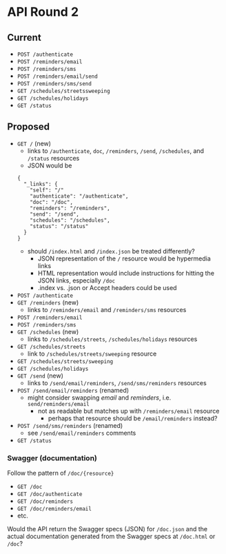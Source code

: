 # API Round 2

## Current

* `POST /authenticate`
* `POST /reminders/email`
* `POST /reminders/sms`
* `POST /reminders/email/send`
* `POST /reminders/sms/send`
* `GET /schedules/streetssweeping`
* `GET /schedules/holidays`
* `GET /status`

## Proposed

* `GET /` (new)
  - links to `/authenticate`, `doc`, `/reminders`, `/send`, `/schedules`, and `/status` resources
  - JSON would be
  ```
  {
    "_links": {
      "self": "/"
      "authenticate": "/authenticate",
      "doc": "/doc",
      "reminders": "/reminders",
      "send": "/send",
      "schedules": "/schedules",
      "status": "/status"
    }
  }
  ```
  - should `/index.html` and `/index.json` be treated differently?
    - JSON representation of the `/` resource would be hypermedia links
    - HTML representation would include instructions for hitting the JSON links, especially `/doc`
    - .index vs. .json or Accept headers could be used
* `POST /authenticate`
* `GET /reminders` (new)
  - links to `/reminders/email` and `/reminders/sms` resources
* `POST /reminders/email`
* `POST /reminders/sms`
* `GET /schedules` (new)
  - links to `/schedules/streets`, `/schedules/holidays` resources
* `GET /schedules/streets`
  - link to `/schedules/streets/sweeping` resource
* `GET /schedules/streets/sweeping`
* `GET /schedules/holidays`
* `GET /send` (new)
  - links to `/send/email/reminders`, `/send/sms/reminders` resources
* `POST /send/email/reminders` (renamed)
  - might consider swapping _email_ and _reminders_, i.e. `send/reminders/email`
    - not as readable but matches up with `/reminders/email` resource
      - perhaps that resource should be `/email/reminders` instead?
* `POST /send/sms/reminders` (renamed)
  - see `/send/email/reminders` comments
* `GET /status`

### Swagger (documentation)

Follow the pattern of `/doc/{resource}`

* `GET /doc`
* `GET /doc/authenticate`
* `GET /doc/reminders`
* `GET /doc/reminders/email`
* etc.

Would the API return the Swagger specs (JSON) for `/doc.json` and the actual documentation generated from the Swagger specs at `/doc.html` or `/doc`?
